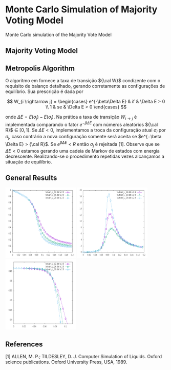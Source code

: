 # Monte Carlo Simulation of Majority Voting Model

Monte Carlo simulation of the Majority Vote Model 

## Majority Voting Model

## Metropolis Algorithm

O algoritmo em fornece a taxa de transição ${\cal W}$ condizente com o 
requisito de balanço detalhado, gerando corretamente as configurações de 
equilíbrio. Sua prescrição é dada por

$$
W_{i \rightarrow j} = 
\begin{cases} 
e^{-\beta\Delta E} & if & \Delta E > 0 \\
1 & se & \Delta E > 0
\end{cases}
$$

onde $\Delta E = E(\sigma_j ) − E(\sigma_i)$. Na prática a taxa de transição $W_{i \rightarrow j}$ 
é implementada comparando o fator $e^{-\beta\Delta E}$ com números aleatórios 
${\cal R}$ $\in$ $[0, 1]$. Se $\Delta E < 0$, implementamos a troca da configuração 
atual $\sigma_i$ por $\sigma_j$, caso contrário a nova configuração somente será 
aceita se $e^{−\beta \Delta E} > {\cal R}$. Se $e^{\beta \Delta E} < R$ então 
$\sigma_j$ é rejeitada [1]. Observe que se $\Delta E < 0$ estamos gerando uma 
cadeia de Markov de estados com energia decrescente. Realizando-se o procedimento 
repetidas vezes alcançamos a situação de equilíbrio.

## General Results

<img src="./img/magn.png" width="220" height="220" class="center" /> <img src="./img/susce.png" width="220" height="220" class="center" /> <img src="./img/bind.png" width="220" height="220" class="center" />


## References

[1] ALLEN, M. P.; TILDESLEY, D. J. Computer Simulation of Liquids. Oxford science
publications. Oxford University Press, USA, 1989.